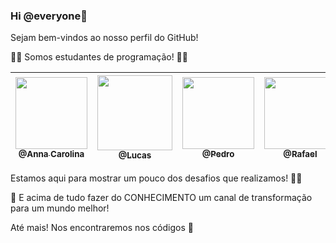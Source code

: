 ### Hi @everyone👋

Sejam bem-vindos ao nosso perfil do GitHub! 

:technologist:  Somos estudantes de programação! :man_technologist:

[<img src="https://github.com/developersapi/LMSApp/blob/main/ana.jpeg" width=115 > <br> <sub> @Anna Carolina </sub>](https://github.com/AnnaCMendes)| [<img src="https://github.com/developersapi/LMSApp/blob/main/lucas.jpg" width=120 > <br> <sub> @Lucas </sub>](https://github.com/lucassilva676) | [<img src="https://github.com/developersapi/LMSApp/blob/main/pedrofs.jpg" width=115 > <br> <sub> @Pedro  </sub>](https://github.com/PedroSilva201) | [<img src="https://github.com/developersapi/LMSApp/blob/main/rafael.jpeg" width=115 > <br> <sub> @Rafael </sub>](https://github.com/rafaeldossper)| [<img src="https://github.com/developersapi/LMSApp/blob/main/ricardofoto.jpg" width=115 > <br> <sub> @Ricardo  </sub>](https://github.com/RicardoSousaPaiva) 
 | :---: |:---:|:---:|:---:|:---:|

Estamos aqui para mostrar um pouco dos desafios que realizamos! :climbing_woman:

🌱 E acima de tudo fazer do CONHECIMENTO um canal de transformação para um mundo melhor!

Até mais! Nos encontraremos nos códigos  :vulcan_salute:

